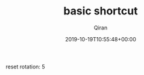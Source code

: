 ﻿---
title: basic shortcut
author: Qiran
type: post
date: 2019-10-19T10:55:48+00:00
draft: true
aliases: ["/?p=1769"]
categories:
  - Journal

---
reset rotation: 5

